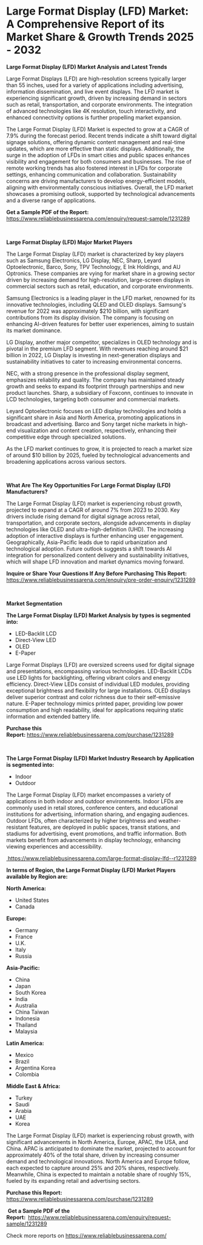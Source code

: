 <p><h1>Large Format Display (LFD) Market: A Comprehensive Report of its Market Share & Growth Trends 2025 - 2032</h1></p><p><strong>Large Format Display (LFD) Market Analysis and Latest Trends</strong></p>
<p><p>Large Format Displays (LFD) are high-resolution screens typically larger than 55 inches, used for a variety of applications including advertising, information dissemination, and live event displays. The LFD market is experiencing significant growth, driven by increasing demand in sectors such as retail, transportation, and corporate environments. The integration of advanced technologies like 4K resolution, touch interactivity, and enhanced connectivity options is further propelling market expansion. </p><p>The Large Format Display (LFD) Market is expected to grow at a CAGR of 7.9% during the forecast period. Recent trends indicate a shift toward digital signage solutions, offering dynamic content management and real-time updates, which are more effective than static displays. Additionally, the surge in the adoption of LFDs in smart cities and public spaces enhances visibility and engagement for both consumers and businesses. The rise of remote working trends has also fostered interest in LFDs for corporate settings, enhancing communication and collaboration. Sustainability concerns are driving manufacturers to develop energy-efficient models, aligning with environmentally conscious initiatives. Overall, the LFD market showcases a promising outlook, supported by technological advancements and a diverse range of applications.</p></p>
<p><strong>Get a Sample PDF of the Report:&nbsp;</strong> <a href="https://www.reliablebusinessarena.com/enquiry/request-sample/1231289?utm_campaign=2635&utm_medium=2&utm_source=Github&utm_content=ia&utm_term=06042025&utm_id=large-format-display-lfd">https://www.reliablebusinessarena.com/enquiry/request-sample/1231289</a></p>
<p>&nbsp;</p>
<p><strong>Large Format Display (LFD) Major Market Players</strong></p>
<p><p>The Large Format Display (LFD) market is characterized by key players such as Samsung Electronics, LG Display, NEC, Sharp, Leyard Optoelectronic, Barco, Sony, TPV Technology, E Ink Holdings, and AU Optronics. These companies are vying for market share in a growing sector driven by increasing demand for high-resolution, large-screen displays in commercial sectors such as retail, education, and corporate environments.</p><p>Samsung Electronics is a leading player in the LFD market, renowned for its innovative technologies, including QLED and OLED displays. Samsung's revenue for 2022 was approximately $210 billion, with significant contributions from its display division. The company is focusing on enhancing AI-driven features for better user experiences, aiming to sustain its market dominance.</p><p>LG Display, another major competitor, specializes in OLED technology and is pivotal in the premium LFD segment. With revenues reaching around $21 billion in 2022, LG Display is investing in next-generation displays and sustainability initiatives to cater to increasing environmental concerns.</p><p>NEC, with a strong presence in the professional display segment, emphasizes reliability and quality. The company has maintained steady growth and seeks to expand its footprint through partnerships and new product launches. Sharp, a subsidiary of Foxconn, continues to innovate in LCD technologies, targeting both consumer and commercial markets.</p><p>Leyard Optoelectronic focuses on LED display technologies and holds a significant share in Asia and North America, promoting applications in broadcast and advertising. Barco and Sony target niche markets in high-end visualization and content creation, respectively, enhancing their competitive edge through specialized solutions.</p><p>As the LFD market continues to grow, it is projected to reach a market size of around $10 billion by 2025, fueled by technological advancements and broadening applications across various sectors.</p></p>
<p>&nbsp;</p>
<p><strong>What Are The Key Opportunities For Large Format Display (LFD) Manufacturers?</strong></p>
<p><p>The Large Format Display (LFD) market is experiencing robust growth, projected to expand at a CAGR of around 7% from 2023 to 2030. Key drivers include rising demand for digital signage across retail, transportation, and corporate sectors, alongside advancements in display technologies like OLED and ultra-high-definition (UHD). The increasing adoption of interactive displays is further enhancing user engagement. Geographically, Asia-Pacific leads due to rapid urbanization and technological adoption. Future outlook suggests a shift towards AI integration for personalized content delivery and sustainability initiatives, which will shape LFD innovation and market dynamics moving forward.</p></p>
<p><strong>Inquire or Share Your Questions If Any Before Purchasing This Report:</strong> <a href="https://www.reliablebusinessarena.com/enquiry/pre-order-enquiry/1231289?utm_campaign=2635&utm_medium=2&utm_source=Github&utm_content=ia&utm_term=06042025&utm_id=large-format-display-lfd">https://www.reliablebusinessarena.com/enquiry/pre-order-enquiry/1231289</a></p>
<p>&nbsp;</p>
<p><strong>Market Segmentation</strong></p>
<p><strong>The Large Format Display (LFD) Market Analysis by types is segmented into:</strong></p>
<p><ul><li>LED-Backlit LCD</li><li>Direct-View LED</li><li>OLED</li><li>E-Paper</li></ul></p>
<p><p>Large Format Displays (LFD) are oversized screens used for digital signage and presentations, encompassing various technologies. LED-Backlit LCDs use LED lights for backlighting, offering vibrant colors and energy efficiency. Direct-View LEDs consist of individual LED modules, providing exceptional brightness and flexibility for large installations. OLED displays deliver superior contrast and color richness due to their self-emissive nature. E-Paper technology mimics printed paper, providing low power consumption and high readability, ideal for applications requiring static information and extended battery life.</p></p>
<p><strong>Purchase this Report:&nbsp;</strong><a href="https://www.reliablebusinessarena.com/purchase/1231289?utm_campaign=2635&utm_medium=2&utm_source=Github&utm_content=ia&utm_term=06042025&utm_id=large-format-display-lfd">https://www.reliablebusinessarena.com/purchase/1231289</a></p>
<p>&nbsp;</p>
<p><strong>The Large Format Display (LFD) Market Industry Research by Application is segmented into:</strong></p>
<p><ul><li>Indoor</li><li>Outdoor</li></ul></p>
<p><p>The Large Format Display (LFD) market encompasses a variety of applications in both indoor and outdoor environments. Indoor LFDs are commonly used in retail stores, conference centers, and educational institutions for advertising, information sharing, and engaging audiences. Outdoor LFDs, often characterized by higher brightness and weather-resistant features, are deployed in public spaces, transit stations, and stadiums for advertising, event promotions, and traffic information. Both markets benefit from advancements in display technology, enhancing viewing experiences and accessibility.</p></p>
<p><a href="https://www.reliablebusinessarena.com/large-format-display-lfd--r1231289?utm_campaign=2635&utm_medium=2&utm_source=Github&utm_content=ia&utm_term=06042025&utm_id=large-format-display-lfd">&nbsp;https://www.reliablebusinessarena.com/large-format-display-lfd--r1231289</a></p>
<p><strong>In terms of Region, the Large Format Display (LFD) Market Players available by Region are:</strong></p>
<p>
    <p> <strong> North America: </strong>
        <ul>
            <li>United States</li>
            <li>Canada</li>
        </ul>
        </p> 
    <p> <strong> Europe: </strong>
        <ul>
            <li>Germany</li>
            <li>France</li>
            <li>U.K.</li>
            <li>Italy</li>
            <li>Russia</li>
        </ul>
        </p> 
    <p> <strong> Asia-Pacific: </strong>
        <ul>
            <li>China</li>
            <li>Japan</li>
            <li>South Korea</li>
            <li>India</li>
            <li>Australia</li>
            <li>China Taiwan</li>
            <li>Indonesia</li>
            <li>Thailand</li>
            <li>Malaysia</li>
        </ul>
        </p> 
    <p> <strong> Latin America: </strong>
        <ul>
            <li>Mexico</li>
            <li>Brazil</li>
            <li>Argentina Korea</li>
            <li>Colombia</li>
        </ul>
        </p> 
    <p> <strong> Middle East & Africa: </strong>
        <ul>
            <li>Turkey</li>
            <li>Saudi</li>
            <li>Arabia</li>
            <li>UAE</li>
            <li>Korea</li>
        </ul>
    </p>
    </p>
<p><p>The Large Format Display (LFD) market is experiencing robust growth, with significant advancements in North America, Europe, APAC, the USA, and China. APAC is anticipated to dominate the market, projected to account for approximately 40% of the total share, driven by increasing consumer demand and technological innovations. North America and Europe follow, each expected to capture around 25% and 20% shares, respectively. Meanwhile, China is expected to maintain a notable share of roughly 15%, fueled by its expanding retail and advertising sectors.</p></p>
<p><strong>Purchase this Report: </strong><a href="https://www.reliablebusinessarena.com/purchase/1231289?utm_campaign=2635&utm_medium=2&utm_source=Github&utm_content=ia&utm_term=06042025&utm_id=large-format-display-lfd">https://www.reliablebusinessarena.com/purchase/1231289</a></p>
<p>&nbsp;<strong>Get a Sample PDF of the Report:&nbsp;&nbsp;</strong><a href="https://www.reliablebusinessarena.com/enquiry/request-sample/1231289?utm_campaign=2635&utm_medium=2&utm_source=Github&utm_content=ia&utm_term=06042025&utm_id=large-format-display-lfd">https://www.reliablebusinessarena.com/enquiry/request-sample/1231289</a></p>
<p><strong></strong></p>
<p>Check more reports on <a href="https://www.reliablebusinessarena.com/?utm_campaign=2635&utm_medium=2&utm_source=Github&utm_content=ia&utm_term=06042025&utm_id=large-format-display-lfd">https://www.reliablebusinessarena.com/</a></p>